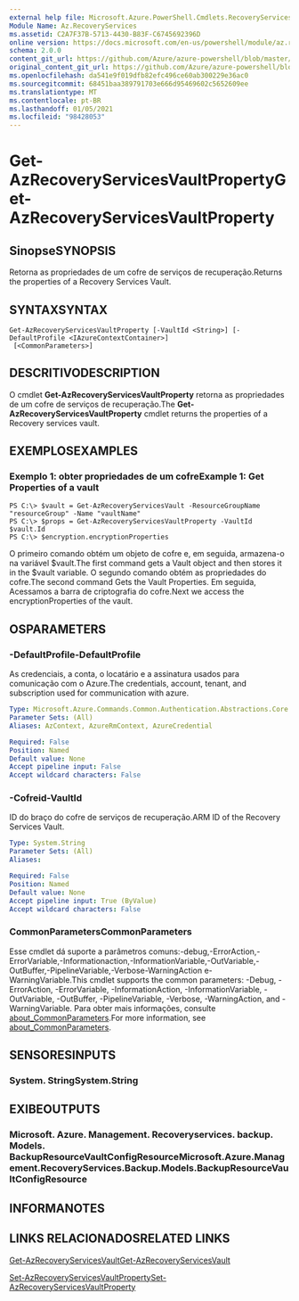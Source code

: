 ```yaml
---
external help file: Microsoft.Azure.PowerShell.Cmdlets.RecoveryServices.Backup.dll-Help.xml
Module Name: Az.RecoveryServices
ms.assetid: C2A7F37B-5713-4430-B83F-C6745692396D
online version: https://docs.microsoft.com/en-us/powershell/module/az.recoveryservices/get-azrecoveryservicesvaultproperty
schema: 2.0.0
content_git_url: https://github.com/Azure/azure-powershell/blob/master/src/RecoveryServices/RecoveryServices/help/Get-AzRecoveryServicesVaultProperty.md
original_content_git_url: https://github.com/Azure/azure-powershell/blob/master/src/RecoveryServices/RecoveryServices/help/Get-AzRecoveryServicesVaultProperty.md
ms.openlocfilehash: da541e9f019dfb82efc496ce60ab300229e36ac0
ms.sourcegitcommit: 68451baa389791703e666d95469602c5652609ee
ms.translationtype: MT
ms.contentlocale: pt-BR
ms.lasthandoff: 01/05/2021
ms.locfileid: "98428053"
---
```

# <span data-ttu-id="51f40-101">Get-AzRecoveryServicesVaultProperty</span><span class="sxs-lookup"><span data-stu-id="51f40-101">Get-AzRecoveryServicesVaultProperty</span></span>

## <span data-ttu-id="51f40-102">Sinopse</span><span class="sxs-lookup"><span data-stu-id="51f40-102">SYNOPSIS</span></span>
<span data-ttu-id="51f40-103">Retorna as propriedades de um cofre de serviços de recuperação.</span><span class="sxs-lookup"><span data-stu-id="51f40-103">Returns the properties of a Recovery Services Vault.</span></span>

## <span data-ttu-id="51f40-104">SYNTAX</span><span class="sxs-lookup"><span data-stu-id="51f40-104">SYNTAX</span></span>

```
Get-AzRecoveryServicesVaultProperty [-VaultId <String>] [-DefaultProfile <IAzureContextContainer>]
 [<CommonParameters>]
```

## <span data-ttu-id="51f40-105">DESCRITIVO</span><span class="sxs-lookup"><span data-stu-id="51f40-105">DESCRIPTION</span></span>
<span data-ttu-id="51f40-106">O cmdlet **Get-AzRecoveryServicesVaultProperty** retorna as propriedades de um cofre de serviços de recuperação.</span><span class="sxs-lookup"><span data-stu-id="51f40-106">The **Get-AzRecoveryServicesVaultProperty** cmdlet returns the properties of a Recovery services vault.</span></span>

## <span data-ttu-id="51f40-107">EXEMPLOS</span><span class="sxs-lookup"><span data-stu-id="51f40-107">EXAMPLES</span></span>

### <span data-ttu-id="51f40-108">Exemplo 1: obter propriedades de um cofre</span><span class="sxs-lookup"><span data-stu-id="51f40-108">Example 1: Get Properties of a vault</span></span>
```
PS C:\> $vault = Get-AzRecoveryServicesVault -ResourceGroupName "resourceGroup" -Name "vaultName"
PS C:\> $props = Get-AzRecoveryServicesVaultProperty -VaultId $vault.Id
PS C:\> $encryption.encryptionProperties
```

<span data-ttu-id="51f40-109">O primeiro comando obtém um objeto de cofre e, em seguida, armazena-o na variável $vault.</span><span class="sxs-lookup"><span data-stu-id="51f40-109">The first command gets a Vault object and then stores it in the $vault variable.</span></span>
<span data-ttu-id="51f40-110">O segundo comando obtém as propriedades do cofre.</span><span class="sxs-lookup"><span data-stu-id="51f40-110">The second command Gets the Vault Properties.</span></span> <span data-ttu-id="51f40-111">Em seguida, Acessamos a barra de criptografia do cofre.</span><span class="sxs-lookup"><span data-stu-id="51f40-111">Next we access the encryptionProperties of the vault.</span></span>

## <span data-ttu-id="51f40-112">OS</span><span class="sxs-lookup"><span data-stu-id="51f40-112">PARAMETERS</span></span>

### <span data-ttu-id="51f40-113">-DefaultProfile</span><span class="sxs-lookup"><span data-stu-id="51f40-113">-DefaultProfile</span></span>
<span data-ttu-id="51f40-114">As credenciais, a conta, o locatário e a assinatura usados para comunicação com o Azure.</span><span class="sxs-lookup"><span data-stu-id="51f40-114">The credentials, account, tenant, and subscription used for communication with azure.</span></span>

```yaml
Type: Microsoft.Azure.Commands.Common.Authentication.Abstractions.Core.IAzureContextContainer
Parameter Sets: (All)
Aliases: AzContext, AzureRmContext, AzureCredential

Required: False
Position: Named
Default value: None
Accept pipeline input: False
Accept wildcard characters: False
```

### <span data-ttu-id="51f40-115">-Cofreid</span><span class="sxs-lookup"><span data-stu-id="51f40-115">-VaultId</span></span>
<span data-ttu-id="51f40-116">ID do braço do cofre de serviços de recuperação.</span><span class="sxs-lookup"><span data-stu-id="51f40-116">ARM ID of the Recovery Services Vault.</span></span>

```yaml
Type: System.String
Parameter Sets: (All)
Aliases:

Required: False
Position: Named
Default value: None
Accept pipeline input: True (ByValue)
Accept wildcard characters: False
```

### <span data-ttu-id="51f40-117">CommonParameters</span><span class="sxs-lookup"><span data-stu-id="51f40-117">CommonParameters</span></span>
<span data-ttu-id="51f40-118">Esse cmdlet dá suporte a parâmetros comuns:-debug,-ErrorAction,-ErrorVariable,-Informationaction,-InformationVariable,-OutVariable,-OutBuffer,-PipelineVariable,-Verbose-WarningAction e-WarningVariable.</span><span class="sxs-lookup"><span data-stu-id="51f40-118">This cmdlet supports the common parameters: -Debug, -ErrorAction, -ErrorVariable, -InformationAction, -InformationVariable, -OutVariable, -OutBuffer, -PipelineVariable, -Verbose, -WarningAction, and -WarningVariable.</span></span> <span data-ttu-id="51f40-119">Para obter mais informações, consulte [about_CommonParameters](http://go.microsoft.com/fwlink/?LinkID=113216).</span><span class="sxs-lookup"><span data-stu-id="51f40-119">For more information, see [about_CommonParameters](http://go.microsoft.com/fwlink/?LinkID=113216).</span></span>

## <span data-ttu-id="51f40-120">SENSORES</span><span class="sxs-lookup"><span data-stu-id="51f40-120">INPUTS</span></span>

### <span data-ttu-id="51f40-121">System. String</span><span class="sxs-lookup"><span data-stu-id="51f40-121">System.String</span></span>

## <span data-ttu-id="51f40-122">EXIBE</span><span class="sxs-lookup"><span data-stu-id="51f40-122">OUTPUTS</span></span>

### <span data-ttu-id="51f40-123">Microsoft. Azure. Management. Recoveryservices. backup. Models. BackupResourceVaultConfigResource</span><span class="sxs-lookup"><span data-stu-id="51f40-123">Microsoft.Azure.Management.RecoveryServices.Backup.Models.BackupResourceVaultConfigResource</span></span>

## <span data-ttu-id="51f40-124">INFORMA</span><span class="sxs-lookup"><span data-stu-id="51f40-124">NOTES</span></span>

## <span data-ttu-id="51f40-125">LINKS RELACIONADOS</span><span class="sxs-lookup"><span data-stu-id="51f40-125">RELATED LINKS</span></span>

[<span data-ttu-id="51f40-126">Get-AzRecoveryServicesVault</span><span class="sxs-lookup"><span data-stu-id="51f40-126">Get-AzRecoveryServicesVault</span></span>](./Get-AzRecoveryServicesVault.md)

[<span data-ttu-id="51f40-127">Set-AzRecoveryServicesVaultProperty</span><span class="sxs-lookup"><span data-stu-id="51f40-127">Set-AzRecoveryServicesVaultProperty</span></span>](./Set-AzRecoveryServicesVaultProperty.md)
